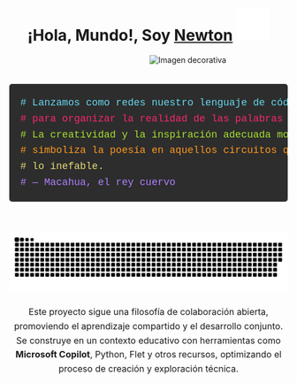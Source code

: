 <h1 align="center">  
  ¡Hola, Mundo!, Soy  
  <a href="https://github.com/Newton364">Newton</a>  
  <img 
    src="https://github.com/Kathryn-Jie/Kathryn-Jie/blob/main/wave.gif" 
    width="60px" 
    alt="GIF de saludo" 
  />
</h1>

<!-- Imagen decorativa alineada a la derecha -->
<div style="flex-shrink: 0;">
  <img 
    align="right" 
    src="https://github.com/7oSkaaa/7oSkaaa/blob/main/Images/Right_Side.gif?raw=true" 
    width="250px" 
    alt="Imagen decorativa"
  />
</div>

<br><br>

<!-- Fragmento de texto estilizado -->
<pre style="background-color: #2d2d2d; color: #f8f8f2; padding: 20px; border-radius: 5px; font-family: 'Courier New', monospace; font-size: 18px; line-height: 1.6;">
<span style="color: #66d9ef;"># Lanzamos como redes nuestro lenguaje de código sobre el mundo;</span>
<span style="color: #f92672;"># para organizar la realidad de las palabras en metáforas de variables.</span>
<span style="color: #a6e22e;"># La creatividad y la inspiración adecuada modela, interpreta,</span>
<span style="color: #fd971f;"># simboliza la poesía en aquellos circuitos que expresan a los sentidos...</span>
<span style="color: #e6db74;"># lo inefable.</span>
<span style="color: #ae81ff;"># — Macahua, el rey cuervo</span>
</pre>

<br/>

<!-- Snake Game -->
<div style="margin-top: 20px;">
  <picture>
    <source 
      media="(prefers-color-scheme: dark)" 
      srcset="https://raw.githubusercontent.com/itsmeshibintmz/itsmeshibintmz/8c4c442a1c6a6c7b963e5d473e5aec52c42b5ea3/github-contribution-grid-snake-sissa.svg"
    />
    <source 
      media="(prefers-color-scheme: light)" 
      srcset="https://raw.githubusercontent.com/itsmeshibintmz/itsmeshibintmz/8c4c442a1c6a6c7b963e5d473e5aec52c42b5ea3/github-contribution-grid-snake-sissa-white.svg"
    />
    <img 
      src="https://raw.githubusercontent.com/itsmeshibintmz/itsmeshibintmz/8c4c442a1c6a6c7b963e5d473e5aec52c42b5ea3/github-contribution-grid-snake-sissa.svg" 
      alt="Snake Game" 
    />
  </picture>
</div>
<p style="margin-top: 20px; font-size: 16px; line-height: 1.6; text-align: center;">
  Este proyecto sigue una filosofía de colaboración abierta, promoviendo el aprendizaje compartido y el desarrollo conjunto. 
  Se construye en un contexto educativo con herramientas como <strong>Microsoft Copilot</strong>, Python, Flet y otros recursos, optimizando el proceso de creación y exploración técnica.
</p>

<!-- ### 🌟 Créditos y agradecimientos

Este perfil fue desarrollado con inspiración y elementos tomados de las plantillas organizadas en el repositorio [Awesome GitHub Profile Readme Templates](https://github.com/durgeshsamariya/awesome-github-profile-readme-templates/tree/master/templates), creado por **Durgesh Samariya**. En particular, se integraron ideas de las siguientes plantillas:
- **7oSkaa.md**
- **Kathryn.md**
- **Blueset.md**
- **Istmeshibintmz.md**

Gracias a estas contribuciones, fue posible construir un perfil orientado a la colaboración y el aprendizaje. Invito a otros a explorar este excelente repositorio y las plantillas mencionadas para encontrar inspiración y recursos útiles.-->



